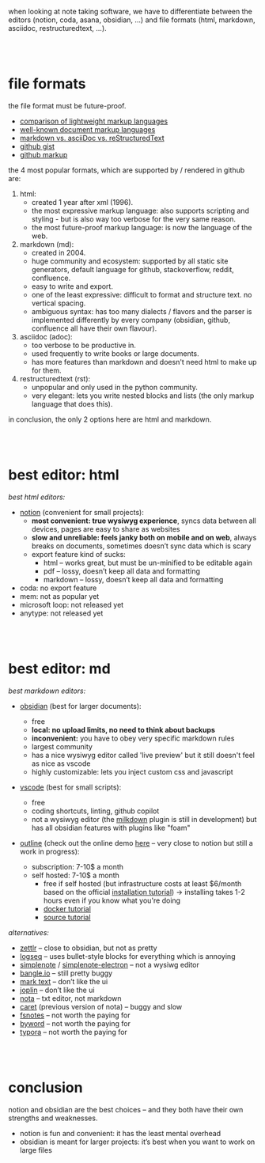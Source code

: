 when looking at note taking software, we have to differentiate between the editors (notion, coda, asana, obsidian, ...) and file formats (html, markdown, asciidoc, restructuredtext, ...).

<br><br>

# file formats

the file format must be future-proof.

- [comparison of lightweight markup languages](https://en.m.wikipedia.org/wiki/Lightweight_markup_language#:~:text=Comparison%20of%20language%20features)
- [well-known document markup languages](https://en.m.wikipedia.org/wiki/List_of_document_markup_languages#:~:text=Well%2Dknown%20document%20markup%20languages)
- [markdown vs. asciiDoc vs. reStructuredText](https://www.dewanahmed.com/markdown-asciidoc-restructuredtext/)
- [github gist](https://gist.github.com/ChrisTollefson/a3af6d902a74a0afd1c2d79aadc9bb3f)
- [github markup](https://github.com/github/markup)

the 4 most popular formats, which are supported by / rendered in github are:

1. html:
   - created 1 year after xml (1996).
   - the most expressive markup language: also supports scripting and styling - but is also way too verbose for the very same reason.
   - the most future-proof markup language: is now the language of the web.
2. markdown (md):
   - created in 2004.
   - huge community and ecosystem: supported by all static site generators, default language for github, stackoverflow, reddit, confluence.
   - easy to write and export.
   - one of the least expressive: difficult to format and structure text. no vertical spacing.
   - ambiguous syntax: has too many dialects / flavors and the parser is implemented differently by every company (obsidian, github, confluence all have their own flavour).
3. asciidoc (adoc):
   - too verbose to be productive in.
   - used frequently to write books or large documents.
   - has more features than markdown and doesn't need html to make up for them.
4. restructuredtext (rst):
   - unpopular and only used in the python community.
   - very elegant: lets you write nested blocks and lists (the only markup language that does this).

in conclusion, the only 2 options here are html and markdown.

<br><br>

# best editor: html

_best html editors:_

- [notion](https://www.notion.so/) (convenient for small projects):
  - **most convenient: true wysiwyg experience**, syncs data between all devices, pages are easy to share as websites
  - **slow and unreliable: feels janky both on mobile and on web**, always breaks on documents, sometimes doesn’t sync data which is scary
  - export feature kind of sucks:
    - html – works great, but must be un-minified to be editable again
    - pdf – lossy, doesn’t keep all data and formatting
    - markdown – lossy, doesn’t keep all data and formatting
- coda: no export feature
- mem: not as popular yet
- microsoft loop: not released yet
- anytype: not released yet

<br><br>

# best editor: md

_best markdown editors:_

- [obsidian](https://obsidian.md/) (best for larger documents):

  - free
  - **local: no upload limits, no need to think about backups**
  - **inconvenient:** you have to obey very specific markdown rules
  - largest community
  - has a nice wysiwyg editor called 'live preview' but it still doesn't feel as nice as vscode
  - highly customizable: lets you inject custom css and javascript

- [vscode](https://code.visualstudio.com/) (best for small scripts):

  - free
  - coding shortcuts, linting, github copilot
  - not a wysiwyg editor (the [milkdown](https://milkdown.dev/) plugin is still in development) but has all obsidian features with plugins like "foam"

- [outline](https://github.com/outline/outline) (check out the online demo [here](https://student-tuwien-ac.getoutline.com/collection/welcome-zpKDLvb5ZS) – very close to notion but still a work in progress):
  - subscription: 7-10$ a month
  - self hosted: 7-10$ a month
    - free if self hosted (but infrastructure costs at least $6/month based on the official [installation tutorial](https://thomasgriffin.com/how-to-install-the-outline-knowledge-base-wiki-on-ubuntu/)) → installing takes 1-2 hours even if you know what you're doing
    - [docker tutorial](https://hub.docker.com/r/outlinewiki/outline)
    - [source tutorial](https://docs.getoutline.com/s/hosting/doc/from-source-BlBxrNzMIP)

_alternatives:_

- [zettlr](https://www.zettlr.com/) – close to obsidian, but not as pretty
- [logseq](https://demo.logseq.com/) – uses bullet-style blocks for everything which is annoying
- [simplenote](https://app.simplenote.com/) / [simplenote-electron](https://github.com/Automattic/simplenote-electron) – not a wysiwg editor
- [bangle.io](https://app.bangle.io/landing) – still pretty buggy
- [mark text](https://github.com/marktext/marktext) – don’t like the ui
- [joplin](https://joplinapp.org/) – don’t like the ui
- [nota](https://nota.md/buy.html) – txt editor, not markdown
- [caret](https://caret.io/) (previous version of nota) – buggy and slow
- [fsnotes](https://fsnot.es/) – not worth the paying for
- [byword](https://apps.apple.com/app/byword/id420212497?mt=12) – not worth the paying for
- [typora](https://typora.io/) – not worth the paying for

<br><br>

# conclusion

notion and obsidian are the best choices – and they both have their own strengths and weaknesses.

- notion is fun and convenient: it has the least mental overhead
- obsidian is meant for larger projects: it’s best when you want to work on large files
